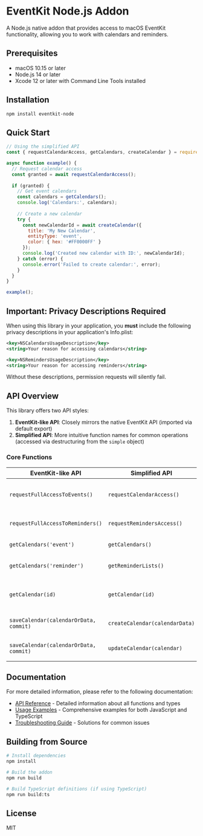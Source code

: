 # EventKit Node.js Addon

A Node.js native addon that provides access to macOS EventKit functionality, allowing you to work with calendars and reminders.

## Prerequisites

- macOS 10.15 or later
- Node.js 14 or later
- Xcode 12 or later with Command Line Tools installed

## Installation

```bash
npm install eventkit-node
```

## Quick Start

```javascript
// Using the simplified API
const { requestCalendarAccess, getCalendars, createCalendar } = require('eventkit-node').simple;

async function example() {
  // Request calendar access
  const granted = await requestCalendarAccess();
  
  if (granted) {
    // Get event calendars
    const calendars = getCalendars();
    console.log('Calendars:', calendars);
    
    // Create a new calendar
    try {
      const newCalendarId = await createCalendar({
        title: 'My New Calendar',
        entityType: 'event',
        color: { hex: '#FF0000FF' }
      });
      console.log('Created new calendar with ID:', newCalendarId);
    } catch (error) {
      console.error('Failed to create calendar:', error);
    }
  }
}

example();
```

## Important: Privacy Descriptions Required

When using this library in your application, you **must** include the following privacy descriptions in your application's Info.plist:

```xml
<key>NSCalendarsUsageDescription</key>
<string>Your reason for accessing calendars</string>

<key>NSRemindersUsageDescription</key>
<string>Your reason for accessing reminders</string>
```

Without these descriptions, permission requests will silently fail.

## API Overview

This library offers two API styles:

1. **EventKit-like API**: Closely mirrors the native EventKit API (imported via default export)
2. **Simplified API**: More intuitive function names for common operations (accessed via destructuring from the `simple` object)

### Core Functions

| EventKit-like API | Simplified API | Description |
|-------------------|----------------|-------------|
| `requestFullAccessToEvents()` | `requestCalendarAccess()` | Request access to calendar events |
| `requestFullAccessToReminders()` | `requestRemindersAccess()` | Request access to reminders |
| `getCalendars('event')` | `getCalendars()` | Get event calendars |
| `getCalendars('reminder')` | `getReminderLists()` | Get reminder lists |
| `getCalendar(id)` | `getCalendar(id)` | Get a specific calendar by ID |
| `saveCalendar(calendarOrData, commit)` | `createCalendar(calendarData)` | Create a new calendar |
| `saveCalendar(calendarOrData, commit)` | `updateCalendar(calendar)` | Update an existing calendar |

## Documentation

For more detailed information, please refer to the following documentation:

- [API Reference](docs/api-reference.md) - Detailed information about all functions and types
- [Usage Examples](docs/examples.md) - Comprehensive examples for both JavaScript and TypeScript
- [Troubleshooting Guide](docs/troubleshooting.md) - Solutions for common issues

## Building from Source

```bash
# Install dependencies
npm install

# Build the addon
npm run build

# Build TypeScript definitions (if using TypeScript)
npm run build:ts
```

## License

MIT